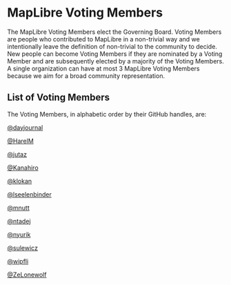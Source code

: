 # MapLibre Voting Members

The MapLibre Voting Members elect the Governing Board. Voting Members are people who contributed to MapLibre in a non-trivial way and we intentionally leave the definition of non-trivial to the community to decide. New people can become Voting Members if they are nominated by a Voting Member and are subsequently elected by a majority of the Voting Members. A single organization can have at most 3 MapLibre Voting Members because we aim for a broad community representation.

## List of Voting Members

The Voting Members, in alphabetic order by their GitHub handles, are:

[@dayjournal](https://github.com/dayjournal)

[@HarelM](https://github.com/harelm)

[@jutaz](https://github.com/jutaz)

[@Kanahiro](https://github.com/Kanahiro)

[@klokan](https://github.com/klokan)

[@lseelenbinder](https://github.com/lseelenbinder)

[@mnutt](https://github.com/mnutt)

[@ntadej](https://github.com/ntadej)

[@nyurik](https://github.com/nyurik)

[@sulewicz](https://github.com/sulewicz)

[@wipfli](https://github.com/wipfli)

[@ZeLonewolf](https://github.com/ZeLonewolf)

